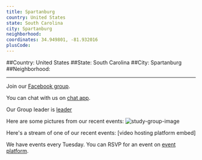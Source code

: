 ```yaml
---
title: Spartanburg
country: United States
state: South Carolina
city: Spartanburg
neighborhood: 
coordinates: 34.949801, -81.932016
plusCode:
---
```


##Country: United States
##State: South Carolina
##City: Spartanburg
##Neighborhood: 
*****
Join our [Facebook group](https://www.facebook.com/groups/free.code.camp.spartanburg).

You can chat with us on [chat app]().

Our Group leader is [leader]()

Here are some pictures from our recent events:
![study-group-image]()

Here's a stream of one of our recent events:
[video hosting platform embed]

We have events every Tuesday. You can RSVP for an event on [event platform]().
